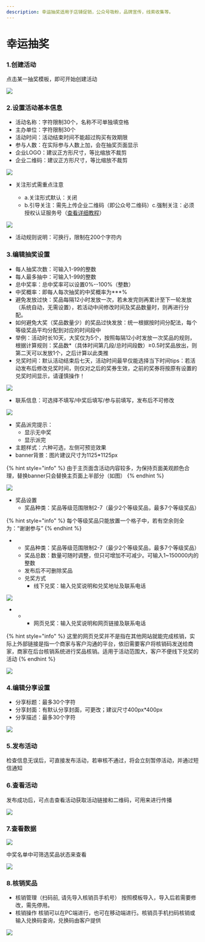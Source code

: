 ```yaml
---
description: 幸运抽奖适用于店铺促销，公众号吸粉，品牌宣传，线索收集等。
---
```


# 幸运抽奖

### 1.**创建活动**

点击某一抽奖模板，即可开始创建活动

![](http://bbscdn.rabbitpre.com/data/attachment/forum/201904/03/193125g9ysz6y13z223939.png)

### **2.设置活动基本信息**

* 活动名称：字符限制30个，名称不可单独填空格
* 主办单位：字符限制30个
* 活动时间：活动结束时间不能超过购买有效期限
* 参与人数：在实际参与人数上加，会在抽奖页面显示
* 企业LOGO：建议正方形尺寸，等比缩放不裁剪
* 企业二维码：建议正方形尺寸，等比缩放不裁剪 

![](http://bbscdn.rabbitpre.com/data/attachment/forum/201904/04/102607edxxh2qvh0kvfzcn.png)

* 关注形式需重点注意

  * a.关注形式默认：关闭
  * b.引导关注：需先上传企业二维码（即公众号二维码）c.强制关注：必须授权认证服务号（[查看详细教程](../../untitled/gong-zuo-tai-gong-zhong-hao-shou-quan.md)）

![](http://bbscdn.rabbitpre.com/data/attachment/forum/201904/04/102538pmj42021jeebb12z.png)

* 活动规则说明：可换行，限制在200个字符内

###  **3.编辑抽奖设置**

* 每人抽奖次数：可输入1-99的整数
* 每人最多抽中：可输入1-99的整数
* 总中奖率：总中奖率可以设置0%--100%（整数）
* 中奖概率：即每人每次抽奖的中奖概率为\*\*\*%
* 避免发放过快：奖品每隔12小时发放一次，若未发完则再累计至下一轮发放（系统自动，无需设置），若活动中间修改时间及奖品数量时，则再进行分配。
* 如何避免大奖（奖品数量少）的奖品过快发放：统一根据按时间分配法，每个等级奖品平均分配到对应的时间段中
* 举例：活动时长10天，大奖仅为5个，按照每隔12小时发放一次奖品的规则，根据计算规则：奖品数\*（具体时间第几段/总时间段数）≥0.5时奖品放出，则第二天可以发放1个，之后计算以此类推
* 兑奖时间：默认活动结束后七天，活动时间最早仅能选择当下时间tips：若活动发布后修改兑奖时间，则仅对之后的奖券生效，之前的奖券将按原有设置的兑奖时间显示，请谨慎操作！

![](http://bbscdn.rabbitpre.com/data/attachment/forum/201904/04/113324p083j4us08zmnmae.png)

* 联系信息：可选择不填写/中奖后填写/参与前填写，发布后不可修改

![](http://bbscdn.rabbitpre.com/data/attachment/forum/201904/04/111606r822pw8l7q7q7cpu.png)

* 奖品派完提示：
  * 显示无中奖
  * 显示派完
* 主题样式：六种可选，左侧可预览效果
* banner背景：图片建议尺寸为1125\*1125px

{% hint style="info" %}
由于主页面含活动内容较多，为保持页面美观颜色合理，替换banner只会替换主页面上半部分（如图）
{% endhint %}

![](http://bbscdn.rabbitpre.com/data/attachment/forum/201904/04/112439f3rpw3o37bxmnznv.png)

* 奖品设置
  * 奖品种类：奖品等级范围限制2-7（最少2个等级奖品，最多7个等级奖品）

{% hint style="info" %}
每个等级奖品只能放置一个格子中，若有空余则全为：“谢谢参与”
{% endhint %}

* * 奖品种类：奖品等级范围限制2-7（最少2个等级奖品，最多7个等级奖品）
  * 奖品总数：数量可随时调整，但只可增加不可减少。可输入1~150000内的整数
  * 发布后不可删除奖品
  * 兑奖方式
    * 线下兑奖：输入兑奖说明和兑奖地址及联系电话

![](http://bbscdn.rabbitpre.com/data/attachment/forum/201904/04/115249h99ur0stkw9mql49.png)

* * * 网页兑奖：输入兑奖说明和网页链接及联系电话

{% hint style="info" %}
这里的网页兑奖并不是指在其他网站就能完成核销，实际上外部链接是指一个商家与客户沟通的平台，依旧需要客户将核销码发送给商家，商家在后台核销系统进行奖品核销。适用于活动范围大，客户不便线下兑奖的活动
{% endhint %}

![](http://bbscdn.rabbitpre.com/data/attachment/forum/201904/04/115359o4606xk6sqz4pj46.png)

### **4.编辑分享设置**

* 分享标题：最多30个字符
* 分享封面：有默认分享封面，可更改；建议尺寸400px\*400px
* 分享描述：最多30个字符

![](http://bbscdn.rabbitpre.com/data/attachment/forum/201904/04/141217zzmza2w53p23w2b2.png)

### **5.发布活动**

检查信息无误后，可直接发布活动，若审核不通过，将会立刻暂停活动，并通过短信通知

### **6.查看活动**

发布成功后，可点击查看活动获取活动链接和二维码，可用来进行传播

![](http://bbscdn.rabbitpre.com/data/attachment/forum/201904/04/143148j6p1cp9qpsppqvp1.png)

###  **7.查看数据**

![](http://bbscdn.rabbitpre.com/data/attachment/forum/201904/04/144326mjhhw8s50mqqxsuu.png)

中奖名单中可筛选奖品状态来查看

![](http://bbscdn.rabbitpre.com/data/attachment/forum/201904/04/145159woxrwr5xiro7lmif.png)

### **8.核销奖品**

* 核销管理（扫码前, 请先导入核销员手机号） 按照模板导入，导入后若需要修改，需先停用。
* 核销操作 核销可以在PC端进行，也可在移动端进行。核销员手机扫码核销或输入兑换码查询，兑换码由客户提供

![](http://bbscdn.rabbitpre.com/data/attachment/forum/201904/04/153225uz8se9j9amcw988m.png)


